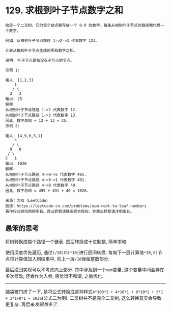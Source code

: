 # 129. 求根到叶子节点数字之和

```
给定一个二叉树，它的每个结点都存放一个 0-9 的数字，每条从根到叶子节点的路径都代表一个数字。

例如，从根到叶子节点路径 1->2->3 代表数字 123。

计算从根到叶子节点生成的所有数字之和。

说明: 叶子节点是指没有子节点的节点。

示例 1:

输入: [1,2,3]
    1
   / \
  2   3
输出: 25
解释:
从根到叶子节点路径 1->2 代表数字 12.
从根到叶子节点路径 1->3 代表数字 13.
因此，数字总和 = 12 + 13 = 25.
示例 2:

输入: [4,9,0,5,1]
    4
   / \
  9   0
 / \
5   1
输出: 1026
解释:
从根到叶子节点路径 4->9->5 代表数字 495.
从根到叶子节点路径 4->9->1 代表数字 491.
从根到叶子节点路径 4->0 代表数字 40.
因此，数字总和 = 495 + 491 + 40 = 1026.

来源：力扣（LeetCode）
链接：https://leetcode-cn.com/problems/sum-root-to-leaf-numbers
著作权归领扣网络所有。商业转载请联系官方授权，非商业转载请注明出处。
```

## 愚笨的思考

将树转换成每个路径一个链表. 然后转换成十进制数, 简单求和.

使用深度优先遍历, 通过`[/10]和[*10]`进行层间转换. 每向下一层计算值`*10`, 叶节点将计算值加入到结果中, 向上一层`/10`保留整数部分. 

最后递归实现可以不考虑向上部分. 其中涉及到一个`sum`变量, 这个变量中间会存在多次修改, 还会作为入参, 感觉很不和谐, 之后优化.

---

脑袋被门挤了一下, 是将公式转换成这种样式`4*100*2 + 4*10*1 + 9*10*2 + 5*1 + 1*1+0*1 = 1026`\(公式二为例\). 二叉树并不是完全二叉树, 这么转换其实会导致更复杂. 再后来*发现想多了*.























